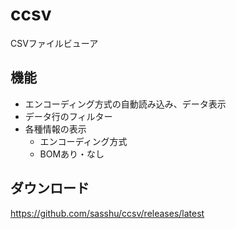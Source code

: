 # ccsv

CSVファイルビューア

## 機能

- エンコーディング方式の自動読み込み、データ表示
- データ行のフィルター
- 各種情報の表示
  - エンコーディング方式
  - BOMあり・なし

## ダウンロード

https://github.com/sasshu/ccsv/releases/latest
